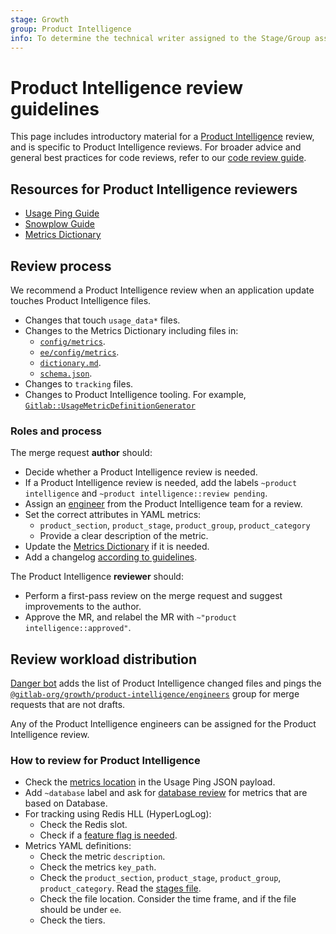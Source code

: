 ```yaml
---
stage: Growth
group: Product Intelligence
info: To determine the technical writer assigned to the Stage/Group associated with this page, see https://about.gitlab.com/handbook/engineering/ux/technical-writing/#assignments
---
```


# Product Intelligence review guidelines

This page includes introductory material for a
[Product Intelligence](https://about.gitlab.com/handbook/engineering/development/growth/product-intelligence/)
review, and is specific to Product Intelligence reviews. For broader advice and
general best practices for code reviews, refer to our [code review guide](../code_review.md).

## Resources for Product Intelligence reviewers

- [Usage Ping Guide](../usage_ping.md)
- [Snowplow Guide](../snowplow.md)
- [Metrics Dictionary](metrics_dictionary.md)

## Review process

We recommend a Product Intelligence review when an application update touches
Product Intelligence files.

- Changes that touch `usage_data*` files.
- Changes to the Metrics Dictionary including files in:
  - [`config/metrics`](https://gitlab.com/gitlab-org/gitlab/-/tree/master/config/metrics).
  - [`ee/config/metrics`](https://gitlab.com/gitlab-org/gitlab/-/tree/master/ee/config/metrics).
  - [`dictionary.md`](https://gitlab.com/gitlab-org/gitlab/-/blob/master/doc/development/usage_ping/dictionary.md).
  - [`schema.json`](https://gitlab.com/gitlab-org/gitlab/-/blob/master/config/metrics/schema.json).
- Changes to `tracking` files.
- Changes to Product Intelligence tooling. For example,
  [`Gitlab::UsageMetricDefinitionGenerator`](https://gitlab.com/gitlab-org/gitlab/-/blob/master/lib/generators/gitlab/usage_metric_definition_generator.rb)

### Roles and process

The merge request **author** should:

- Decide whether a Product Intelligence review is needed.
- If a Product Intelligence review is needed, add the labels
  `~product intelligence` and `~product intelligence::review pending`.
- Assign an
  [engineer](https://gitlab.com/groups/gitlab-org/growth/product-intelligence/engineers/-/group_members?with_inherited_permissions=exclude) from the Product Intelligence team for a review.
- Set the correct attributes in YAML metrics:
  - `product_section`, `product_stage`, `product_group`, `product_category`
  - Provide a clear description of the metric.
- Update the
  [Metrics Dictionary](https://gitlab.com/gitlab-org/gitlab/-/blob/master/doc/development/usage_ping/dictionary.md) if it is needed.
- Add a changelog [according to guidelines](../changelog.md).

The Product Intelligence **reviewer** should:

- Perform a first-pass review on the merge request and suggest improvements to the author.
- Approve the MR, and relabel the MR with `~"product intelligence::approved"`.

## Review workload distribution

[Danger bot](../dangerbot.md) adds the list of Product Intelligence changed files
and pings the
[`@gitlab-org/growth/product-intelligence/engineers`](https://gitlab.com/groups/gitlab-org/growth/product-intelligence/engineers/-/group_members?with_inherited_permissions=exclude) group for merge requests
that are not drafts.

Any of the Product Intelligence engineers can be assigned for the Product Intelligence review.

### How to review for Product Intelligence

- Check the [metrics location](../usage_ping.md#1-naming-and-placing-the-metrics) in
  the Usage Ping JSON payload.
- Add `~database` label and ask for [database review](../database_review.md) for
  metrics that are based on Database.
- For tracking using Redis HLL (HyperLogLog):
  - Check the Redis slot.
  - Check if a [feature flag is needed](../usage_ping.md#recommendations).
- Metrics YAML definitions:
  - Check the metric `description`.
  - Check the metrics `key_path`.
  - Check the `product_section`, `product_stage`, `product_group`, `product_category`.
    Read the [stages file](https://gitlab.com/gitlab-com/www-gitlab-com/blob/master/data/stages.yml).
  - Check the file location. Consider the time frame, and if the file should be under `ee`.
  - Check the tiers.
